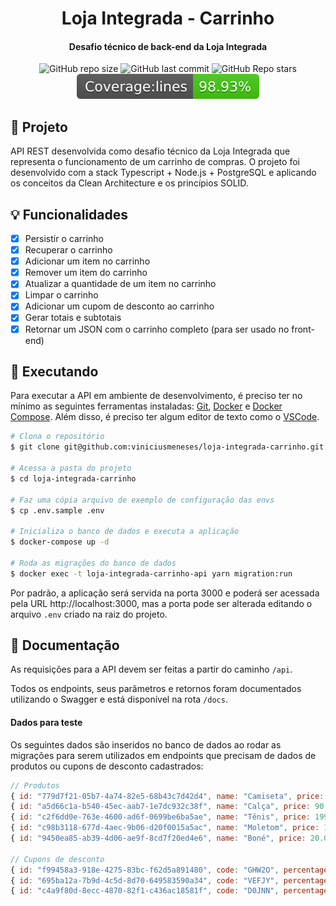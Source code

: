 <h1 align="center">
  Loja Integrada - Carrinho
</h1>

<h4 align="center">
  Desafio técnico de back-end da Loja Integrada 
</h4>

<p align="center">
  <img alt="GitHub repo size" src="https://img.shields.io/github/repo-size/viniciusmeneses/loja-integrada-carrinho">
  
  <img alt="GitHub last commit" src="https://img.shields.io/github/last-commit/viniciusmeneses/loja-integrada-carrinho">
    
  <img alt="GitHub Repo stars" src="https://img.shields.io/github/stars/viniciusmeneses/loja-integrada-carrinho">

  <img alt="Coverage" src="./badges/badge-lines.svg">
</p>

## 🛒 Projeto

API REST desenvolvida como desafio técnico da Loja Integrada que representa o funcionamento de um carrinho de compras. O projeto foi desenvolvido com a stack Typescript + Node.js + PostgreSQL e aplicando os conceitos da Clean Architecture e os princípios SOLID.

## 💡 Funcionalidades

- [x] Persistir o carrinho
- [x] Recuperar o carrinho
- [x] Adicionar um item no carrinho
- [x] Remover um item do carrinho
- [x] Atualizar a quantidade de um item no carrinho
- [x] Limpar o carrinho
- [x] Adicionar um cupom de desconto ao carrinho
- [x] Gerar totais e subtotais
- [x] Retornar um JSON com o carrinho completo (para ser usado no front-end)

## 🎲 Executando

Para executar a API em ambiente de desenvolvimento, é preciso ter no mínimo as seguintes ferramentas instaladas: [Git](https://git-scm.com), [Docker](https://docs.docker.com/engine/install/) e [Docker Compose](https://docs.docker.com/compose/install/). Além disso, é preciso ter algum editor de texto como o [VSCode](https://code.visualstudio.com/).

```bash
# Clona o repositório
$ git clone git@github.com:viniciusmeneses/loja-integrada-carrinho.git

# Acessa a pasta do projeto
$ cd loja-integrada-carrinho

# Faz uma cópia arquivo de exemplo de configuração das envs
$ cp .env.sample .env

# Inicializa o banco de dados e executa a aplicação
$ docker-compose up -d

# Roda as migrações do banco de dados
$ docker exec -t loja-integrada-carrinho-api yarn migration:run
```

Por padrão, a aplicação será servida na porta 3000 e poderá ser acessada pela URL http://localhost:3000, mas a porta pode ser alterada editando o arquivo `.env` criado na raiz do projeto.

## 📄 Documentação

As requisições para a API devem ser feitas a partir do caminho `/api`.

Todos os endpoints, seus parâmetros e retornos foram documentados utilizando o Swagger e está disponível na rota `/docs`.

#### Dados para teste

Os seguintes dados são inseridos no banco de dados ao rodar as migrações para serem utilizados em endpoints que precisam de dados de produtos ou cupons de desconto cadastrados:

```js
// Produtos
{ id: "779d7f21-05b7-4a74-82e5-68b43c7d42d4", name: "Camiseta", price: 45.0, stock: 10 }
{ id: "a5d66c1a-b540-45ec-aab7-1e7dc932c38f", name: "Calça", price: 90.0, stock: 10 }
{ id: "c2f6dd0e-763e-4600-ad6f-0699be6ba5ae", name: "Tênis", price: 199.99, stock: 3 }
{ id: "c98b3118-677d-4aec-9b06-d20f0015a5ac", name: "Moletom", price: 149.99, stock: 5 }
{ id: "9450ea85-ab39-4d06-ae9f-8cd7f20ed4e6", name: "Boné", price: 20.0, stock: 4 }

// Cupons de desconto
{ id: "f99458a3-918e-4275-83bc-f62d5a891480", code: "GHW2O", percentage: 10.0 }
{ id: "695ba12a-7b9d-4c5d-8d70-649583590a34", code: "VEFJY", percentage: 5.0 }
{ id: "c4a9f80d-8ecc-4870-82f1-c436ac18581f", code: "D0JNN", percentage: 2.5 }
```
